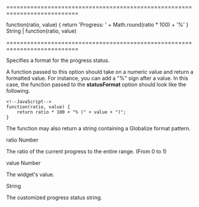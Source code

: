 ===========================================================================
<!--default-->function(ratio, value) { return 'Progress: ' + Math.round(ratio * 100) + '%' }<!--/default-->
<!--type-->String | function(ratio, value)<!--/type-->
===========================================================================

<!--shortDescription-->
Specifies a format for the progress status.
<!--/shortDescription-->

<!--fullDescription-->
A function passed to this option should take on a numeric value and return a formatted value. For instance, you can add a "%" sign after a value. In this case, the function passed to the **statusFormat** option should look like the following.

    <!--JavaScript-->
    function(ratio, value) {
        return ratio * 100 + "% (" + value + ")";
    }

The function may also return a string containing a Globalize format pattern.
<!--/fullDescription-->
<!--typeFunctionParamName1-->ratio<!--/typeFunctionParamName1-->
<!--typeFunctionParamType1-->Number<!--/typeFunctionParamType1-->
<!--typeFunctionParamDescription1-->
The ratio of the current progress to the entire range. (From 0 to 1)
<!--/typeFunctionParamDescription1-->

<!--typeFunctionParamName2-->value<!--/typeFunctionParamName2-->
<!--typeFunctionParamType2-->Number<!--/typeFunctionParamType2-->
<!--typeFunctionParamDescription2-->
The widget's value.
<!--/typeFunctionParamDescription2-->

<!--typeFunctionReturnType-->String<!--/typeFunctionReturnType-->
<!--typeFunctionReturnDescription-->
The customized progress status string.
<!--/typeFunctionReturnDescription-->